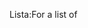<span data-ttu-id="5b4e2-101">Lista:</span><span class="sxs-lookup"><span data-stu-id="5b4e2-101">For a list of</span></span>